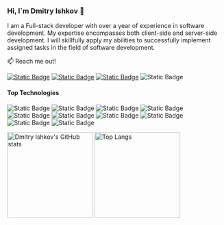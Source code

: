 ### Hi, I`m Dmitry Ishkov 👋

I am a Full-stack developer with over a year of experience in software development. My expertise encompasses both client-side and server-side development. I will skillfully apply my abilities to successfully implement assigned tasks in the field of software development.

📫 Reach me out!

[![Static Badge](https://img.shields.io/badge/dmitry--ishkov-0A66C2?style=flat&logo=linkedin)](https://www.linkedin.com/in/dmitry-ishkov/)
[![Static Badge](https://img.shields.io/badge/%40dmitryIshkov27-26A5E4?style=flat&logo=telegram)](https://t.me/DmitryIshkov27)
[![Static Badge](https://img.shields.io/badge/dmitryishkov-cd486b?style=flat&logo=instagram&logoColor=ffffff)](https://www.instagram.com/dmitryishkov/)
![Static Badge](https://img.shields.io/badge/dmitryishkov27-c71610?style=flat&logo=gmail&logoColor=ffffff)

#### Top Technologies

![Static Badge](https://img.shields.io/badge/HTML-E34F26?style=flat-square&logo=HTML5&labelColor=FFF)
![Static Badge](https://img.shields.io/badge/CSS-1572B6?style=flat-square&logo=css3&logoColor=1572B6&labelColor=FFF)
![Static Badge](https://img.shields.io/badge/SASS-CC6699?style=flat-square&logo=SASS&logoColor=CC6699&labelColor=FFF)
![Static Badge](https://img.shields.io/badge/JAVASCRIPT-F7DF1E?style=flat-square&logo=JAVASCRIPT&labelColor=000000)
![Static Badge](https://img.shields.io/badge/TYPESCRIPT-3178C6?style=flat-square&logo=TYPESCRIPT&labelColor=FFFFFF)
![Static Badge](https://img.shields.io/badge/REACT-61DAFB?style=flat-square&logo=REACT&labelColor=000000)
![Static Badge](https://img.shields.io/badge/REDUX-764ABC?style=flat-square&logo=REDUX&logoColor=764ABC&labelColor=FFF)
![Static Badge](https://img.shields.io/badge/NODEJS-339933?style=flat-square&logo=NODE.JS&labelColor=000000)
![Static Badge](https://img.shields.io/badge/MONGODB-47A248?style=flat-square&logo=MONGODB&labelColor=FFF)
![Static Badge](https://img.shields.io/badge/GIT-F05032?style=flat-square&logo=GIT&logoColor=FFF)


<img alt="Dmitry Ishkov's GitHub stats" src="https://github-readme-stats.vercel.app/api?username=ishkov2709&show_icons=true&theme=transparent&theme=default" height="200"/>    <img alt="Top Langs" src="https://github-readme-stats.vercel.app/api/top-langs/?username=ishkov2709&layout=compact" height="200"/>
